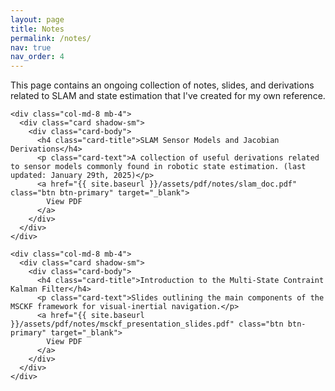 ```yaml
---
layout: page
title: Notes
permalink: /notes/
nav: true
nav_order: 4
---
```


This page contains an ongoing collection of notes, slides, and derivations related to
SLAM and state estimation that I've created for my own reference. 

<div class="container">
  <div class="row justify-content-center">
  
    <div class="col-md-8 mb-4">
      <div class="card shadow-sm">
        <div class="card-body">
          <h4 class="card-title">SLAM Sensor Models and Jacobian Derivations</h4>
          <p class="card-text">A collection of useful derivations related to sensor models commonly found in robotic state estimation. (last updated: January 29th, 2025)</p>
          <a href="{{ site.baseurl }}/assets/pdf/notes/slam_doc.pdf" class="btn btn-primary" target="_blank">
            View PDF
          </a>
        </div>
      </div>
    </div>

    <div class="col-md-8 mb-4">
      <div class="card shadow-sm">
        <div class="card-body">
          <h4 class="card-title">Introduction to the Multi-State Contraint Kalman Filter</h4>
          <p class="card-text">Slides outlining the main components of the MSCKF framework for visual-inertial navigation.</p>
          <a href="{{ site.baseurl }}/assets/pdf/notes/msckf_presentation_slides.pdf" class="btn btn-primary" target="_blank">
            View PDF
          </a>
        </div>
      </div>
    </div>
    
  </div>
</div>